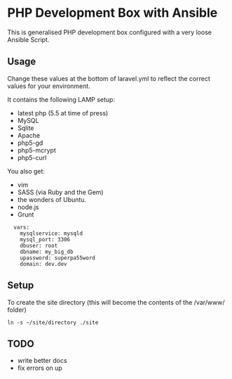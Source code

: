 # PHP Development Box with Ansible 

This is generalised PHP development box configured with a very loose
Ansible Script. 

## Usage
Change these values at the bottom of laravel.yml to reflect the correct values for your environment. 

It contains the following LAMP setup: 

* latest php (5.5 at time of press)
* MySQL
* Sqlite
* Apache
* php5-gd
* php5-mcrypt
* php5-curl

You also get: 

* vim 
* SASS (via Ruby and the Gem)
* the wonders of Ubuntu.
* node.js
* Grunt


````
  vars:
    mysqlservice: mysqld
    mysql_port: 3306
    dbuser: root
    dbname: my_big_db
    upassword: superpa55word
    domain: dev.dev
````

## Setup 
To create the site directory (this will become the contents of the /var/www/ folder)

````
ln -s ~/site/directory ./site
````

## TODO

* write better docs
* fix errors on up

